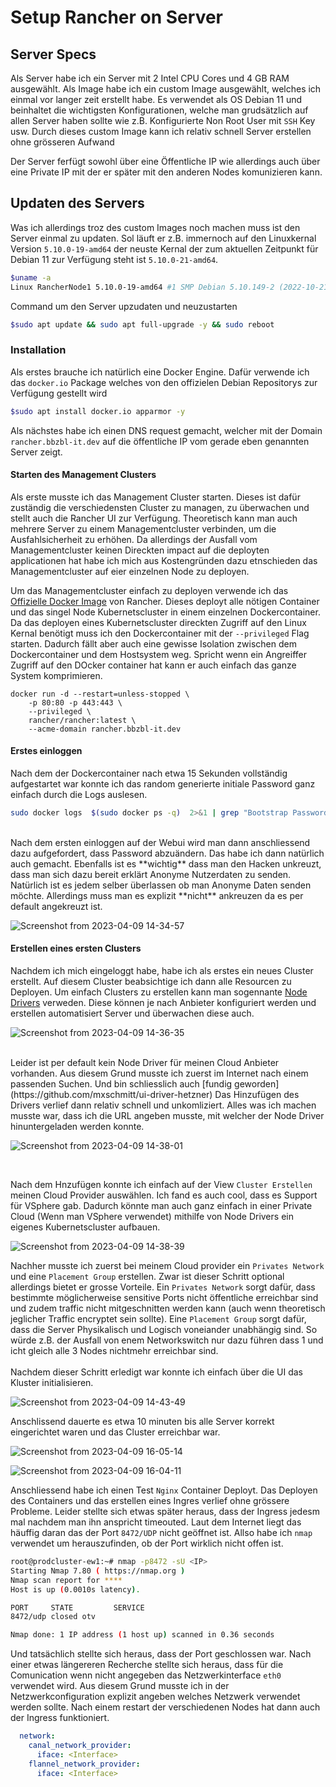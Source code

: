 # Setup Rancher on Server

## Server Specs
Als Server habe ich ein Server mit 2 Intel CPU Cores und 4 GB RAM ausgewählt. Als Image habe ich ein custom Image ausgewählt, welches ich einmal vor langer zeit erstellt habe. Es verwendet als OS Debian 11 und beinhaltet die wichtigsten Konfigurationen, welche man grudsätzlich auf allen Server haben sollte wie z.B. Konfigurierte Non Root User mit `SSH` Key usw. Durch dieses custom Image kann ich relativ schnell Server erstellen ohne grösseren Aufwand

Der Server ferfügt sowohl über eine Öffentliche IP wie allerdings auch über eine Private IP mit der er später mit den anderen Nodes komunizieren kann.
## Updaten des Servers

Was ich allerdings troz des custom Images noch machen muss ist den Server einmal zu updaten. Sol läuft er z.B. immernoch auf den Linuxkernal Version `5.10.0-19-amd64` der neuste Kernal der zum aktuellen Zeitpunkt für Debian 11 zur Verfügung steht ist `5.10.0-21-amd64`.
```bash
$uname -a
Linux RancherNode1 5.10.0-19-amd64 #1 SMP Debian 5.10.149-2 (2022-10-21) x86_64 GNU/Linux
```
Command um den Server upzudaten und neuzustarten
```bash
$sudo apt update && sudo apt full-upgrade -y && sudo reboot
```
### Installation
Als erstes brauche ich natürlich eine Docker Engine. Dafür verwende ich das `docker.io` Package welches von den offizielen Debian Repositorys zur Verfügung gestellt wird

```bash
$sudo apt install docker.io apparmor -y
```

Als nächstes habe ich einen DNS request gemacht, welcher mit der Domain `rancher.bbzbl-it.dev` auf die öffentliche IP vom gerade eben genannten Server zeigt. 


#### Starten des Management Clusters
Als erste musste ich das Management Cluster starten. Dieses ist dafür zuständig die verschiedensten Cluster zu managen, zu überwachen und stellt auch die Rancher UI zur Verfügung. Theoretisch kann man auch mehrere Server zu einem Managementcluster verbinden, um die Ausfahlsicherheit zu erhöhen. Da allerdings der Ausfall vom Managementcluster keinen Direckten impact auf die deployten applicationen hat habe ich mich aus Kostengründen dazu etnschieden das Managementcluster auf eier einzelnen Node zu deployen.

Um das Managementcluster einfach zu deployen verwende ich das [Offizielle Docker Image](https://hub.docker.com/r/rancher/rancher) von Rancher. Dieses deployt alle nötigen Container und das singel Node Kubernetscluster in einem einzelnen Dockercontainer. Da das deployen eines Kubernetscluster direckten Zugriff auf den Linux Kernal benötigt muss ich den Dockercontainer mit der `--privileged` Flag starten. Dadurch fällt aber auch eine gewisse Isolation zwischen dem Dockercontainer und dem Hostsystem weg. Spricht wenn ein Angreiffer Zugriff auf den DOcker container hat kann er auch einfach das ganze System komprimieren.

```
docker run -d --restart=unless-stopped \
    -p 80:80 -p 443:443 \
    --privileged \
    rancher/rancher:latest \
    --acme-domain rancher.bbzbl-it.dev
```

#### Erstes einloggen

Nach dem der Dockercontainer nach etwa 15 Sekunden vollständig aufgestartet war konnte ich das random generierte initiale Password ganz einfach durch die Logs auslesen.
```bash
sudo docker logs  $(sudo docker ps -q)  2>&1 | grep "Bootstrap Password:"
```
<br/>
Nach dem ersten einloggen auf der Webui wird man dann anschliessend dazu aufgefordert, dass Password abzuändern. Das habe ich dann natürlich auch gemacht. Ebenfalls ist es **wichtig** dass man den Hacken unkreuzt, dass man sich dazu bereit erklärt Anonyme Nutzerdaten zu senden. Natürlich ist es jedem selber überlassen ob man Anonyme Daten senden möchte. Allerdings muss man es explizit **nicht** ankreuzen da es per default angekreuzt ist.

![Screenshot from 2023-04-09 14-34-57](https://user-images.githubusercontent.com/99135388/230933329-e8228e9e-38c4-4feb-97ac-dced13339abe.png)


#### Erstellen eines ersten Clusters

Nachdem ich mich eingeloggt habe, habe ich als erstes ein neues Cluster erstellt. Auf diesem Cluster beabsichtige ich dann alle Resourcen zu Deployen. Um einfach Clusters zu erstellen kann man sogennante [Node Drivers](https://ranchermanager.docs.rancher.com/v2.5/how-to-guides/advanced-user-guides/authentication-permissions-and-global-configuration/about-provisioning-drivers/manage-node-drivers) verweden. Diese können je nach Anbieter konfiguriert werden und erstellen automatisiert Server und überwachen diese auch. 
<br/>

![Screenshot from 2023-04-09 14-36-35](https://user-images.githubusercontent.com/99135388/230936188-2e46472e-4939-4a4e-ace8-4fdff9701e26.png)

<br/>
Leider ist per default kein Node Driver für meinen Cloud Anbieter vorhanden. Aus diesem Grund musste ich zuerst im Internet nach einem passenden Suchen. Und bin schliesslich auch [fundig geworden](https://github.com/mxschmitt/ui-driver-hetzner)
Das Hinzufügen des Drivers verlief dann relativ schnell und unkomliziert. Alles was ich machen musste war, dass ich die URL angeben musste, mit welcher der Node Driver hinuntergeladen werden konnte.

![Screenshot from 2023-04-09 14-38-01](https://user-images.githubusercontent.com/99135388/230936326-86a02f62-1493-45f2-b9df-698accda67a2.png)

<br/>

Nach dem Hnzufügen konnte ich einfach auf der View `Cluster Erstellen` meinen Cloud Provider auswählen. Ich fand es auch cool, dass es Support für VSphere gab. Dadurch könnte man auch ganz einfach in einer Private Cloud (Wenn man VSphere verwendet) mithilfe von Node Drivers ein eigenes Kubernetscluster aufbauen. 

![Screenshot from 2023-04-09 14-38-39](https://user-images.githubusercontent.com/99135388/230937141-45e7b4ec-11fa-4647-b12c-890ac1369546.png)

Nachher musste ich zuerst bei meinem Cloud provider ein `Privates Network` und eine `Placement Group` erstellen. Zwar ist dieser Schritt optional allerdings bietet er grosse Vorteile. Ein `Privates Network` sorgt dafür, dass bestimmte möglicherweise sensitive Ports nicht öffentliche erreichbar sind und zudem traffic nicht mitgeschnitten werden kann (auch wenn theoretisch jeglicher Traffic encryptet sein sollte). Eine `Placement Group` sorgt dafür, dass die Server Physikalisch und Logisch voneiander unabhängig sind. So würde z.B. der Ausfall von enem Networkswitch nur dazu führen dass 1 und icht gleich alle 3 Nodes nichtmehr erreichbar sind. 
<br/> <br/>
Nachdem dieser Schritt erledigt war konnte ich einfach über die UI das Kluster initialisieren. 

![Screenshot from 2023-04-09 14-43-49](https://user-images.githubusercontent.com/99135388/230937059-e84c8bc0-50fc-4613-afc8-a48dd9b8da96.png)

Anschlissend dauerte es etwa 10 minuten bis alle Server korrekt eingerichtet waren und das Cluster erreichbar war. 

![Screenshot from 2023-04-09 16-05-14](https://user-images.githubusercontent.com/99135388/230939681-55190075-38a7-44a8-bc71-ea9f95b813e8.png)


![Screenshot from 2023-04-09 16-04-11](https://user-images.githubusercontent.com/99135388/230948634-5932c7ea-21b3-4460-95be-8a3a03b812fa.png)

Anschliessend habe ich einen Test `Nginx` Container Deployt. Das Deployen des Containers und das erstellen eines Ingres verlief ohne grössere Probleme. Leider stellte sich etwas später heraus, dass der Ingress jedesm mal nachdem man ihn anspricht timeouted. Laut dem Internet liegt das häuffig daran das der Port `8472/UDP` nicht geöffnet ist. Allso habe ich `nmap` verwendet um herauszufinden, ob der Port wirklich nicht offen ist.
```bash
root@prodcluster-ew1:~# nmap -p8472 -sU <IP>
Starting Nmap 7.80 ( https://nmap.org )
Nmap scan report for ****
Host is up (0.0010s latency).

PORT     STATE         SERVICE
8472/udp closed otv

Nmap done: 1 IP address (1 host up) scanned in 0.36 seconds
``` 
Und tatsächlich stellte sich heraus, dass der Port geschlossen war. Nach einer etwas längereren Recherche stellte sich heraus, dass für die Comunication wenn nicht angegeben das Netzwerkinterface `eth0` verwendet wird. Aus diesem Grund musste ich in der Netzwerkconfiguration explizit angeben welches Netzwerk verwendet werden sollte. Nach einem restart der verschiedenen Nodes hat dann auch der Ingress funktioniert.

```yml
  network:
    canal_network_provider:
      iface: <Interface>
    flannel_network_provider:
      iface: <Interface>
```
